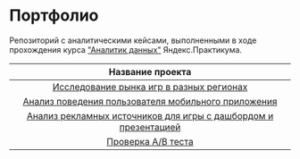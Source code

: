 # Портфолио
Репозиторий с аналитическими кейсами, выполненными в ходе прохождения курса ["Аналитик данных"](https://practicum.yandex.ru/data-analyst/) Яндекс.Практикума.

| Название проекта |
| :--------------------: |
| [Исследование рынка игр в разных регионах](https://github.com/EvgeniaPopovkina/practicum-data/blob/main/Isledovaniye_komputernyh_igr_dlya_strimchik.ipynb)|
| [Анализ поведения пользователя мобильного приложения](https://github.com/EvgeniaPopovkina/practicum-data/blob/main/Analis_povedeniya_polzovateley_mobilnogo_prilojeniya.ipynb) | 
| [Анализ рекламных источников для игры с дашбордом и презентацией](https://github.com/EvgeniaPopovkina/practicum-data/blob/main/Analiz_reklamnyh_istochnikov_dlya_igry.ipynb) | 
| [Проверка A/B теста ](https://github.com/EvgeniaPopovkina/practicum-data/blob/main/proverka_a:b_testa.ipynb) | 
